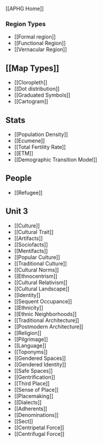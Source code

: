 [[APHG Home]]
### Region Types
 - [[Formal region]]
 - [[Functional Region]]
 - [[Vernacular Region]]
## [[Map Types]]
 - [[Cloropleth]]
 - [[Dot distribution]]
 - [[Graduated Symbols]]
 - [[Cartogram]]
## Stats 
 - [[Population Density]]
 - [[Ecumene]]
 - [[Total Fertility Rate]]
- [[ETM]]
- [[Demographic Transition Model]]
## People
- [[Refugee]]
## Unit 3

- [[Culture]]
- [[Cultural Trait]]
- [[Artifacts]]
- [[Sociofacts]]
- [[Mentifacts]]
- [[Popular Culture]]
- [[Traditional Culture]]
- [[Cultural Norms]]
- [[Ethnocentrism]]
- [[Cultural Relativism]]
- [[Cultural Landscape]]
- [[Identity]]
- [[Sequent Occupance]]
- [[Ethnicity]]
- [[Ethnic Neighborhoods]]
- [[Traditional Architecture]]
- [[Postmodern Architecture]]
- [[Religion]]
- [[Pilgrimage]]
- [[Language]]
- [[Toponyms]]
- [[Gendered Spaces]]
- [[Gendered Identity]]
- [[Safe Spaces]]
- [[Gentrification]]
- [[Third Place]]
- [[Sense of Place]]
- [[Placemaking]]
- [[Dialects]]
- [[Adherents]]
- [[Denominations]]
- [[Sect]]
- [[Centripetal Force]]
- [[Centrifugal Force]]
